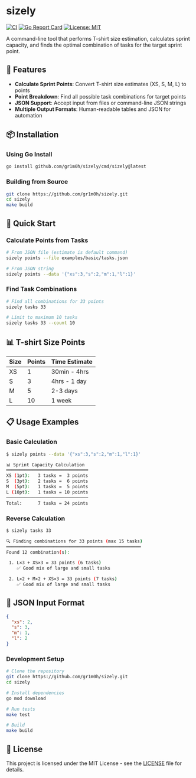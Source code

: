 # sizely

[![CI](https://github.com/gr1m0h/sizely/workflows/CI/badge.svg)](https://github.com/gr1m0h/sizely/actions)
[![Go Report Card](https://goreportcard.com/badge/github.com/gr1m0h/sizely)](https://goreportcard.com/report/github.com/gr1m0h/sizely)
[![License: MIT](https://img.shields.io/badge/License-MIT-yellow.svg)](https://opensource.org/licenses/MIT)

A command-line tool that performs T-shirt size estimation, calculates sprint capacity, and finds the optimal combination of tasks for the target sprint point.

## 🎯 Features

- **Calculate Sprint Points**: Convert T-shirt size estimates (XS, S, M, L) to points
- **Point Breakdown**: Find all possible task combinations for target points
- **JSON Support**: Accept input from files or command-line JSON strings
- **Multiple Output Formats**: Human-readable tables and JSON for automation

## 📦 Installation

### Using Go Install

```bash
go install github.com/gr1m0h/sizely/cmd/sizely@latest
```

### Building from Source

```bash
git clone https://github.com/gr1m0h/sizely.git
cd sizely
make build
```

## 🚀 Quick Start

### Calculate Points from Tasks

```bash
# From JSON file (estimate is default command)
sizely points --file examples/basic/tasks.json

# From JSON string
sizely points --data '{"xs":3,"s":2,"m":1,"l":1}'
```

### Find Task Combinations

```bash
# Find all combinations for 33 points
sizely tasks 33

# Limit to maximum 10 tasks
sizely tasks 33 --count 10
```

## 📊 T-shirt Size Points

| Size | Points | Time Estimate |
| ---- | ------ | ------------- |
| XS   | 1      | 30min - 4hrs  |
| S    | 3      | 4hrs - 1 day  |
| M    | 5      | 2-3 days      |
| L    | 10     | 1 week        |

## 📋 Usage Examples

### Basic Calculation

```bash
$ sizely points --data '{"xs":3,"s":2,"m":1,"l":1}'

📊 Sprint Capacity Calculation
═══════════════════════════════
XS (1pt):   3 tasks =  3 points
S  (3pt):   2 tasks =  6 points
M  (5pt):   1 tasks =  5 points
L (10pt):   1 tasks = 10 points
───────────────────────────────
Total:      7 tasks = 24 points

```

### Reverse Calculation

```bash
$ sizely tasks 33

🔍 Finding combinations for 33 points (max 15 tasks)
═══════════════════════════════════════════════════
Found 12 combination(s):

 1. L×3 + XS×3 = 33 points (6 tasks)
    ✅ Good mix of large and small tasks

 2. L×2 + M×2 + XS×3 = 33 points (7 tasks)
    ✅ Good mix of large and small tasks
```

## 🔧 JSON Input Format

```json
{
  "xs": 2,
  "s": 3,
  "m": 1,
  "l": 2
}
```

### Development Setup

```bash
# Clone the repository
git clone https://github.com/gr1m0h/sizely.git
cd sizely

# Install dependencies
go mod download

# Run tests
make test

# Build
make build
```

## 📝 License

This project is licensed under the MIT License - see the [LICENSE](LICENSE) file for details.
